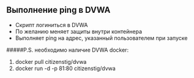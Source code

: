 ## Выполнение ping в DVWA
- Скрипт логиниться в DVWA
- По желанию меняет защиты внутри контейнера
- Выполняет ping на адрес, указанный пользователем при запуске 

#####P.S. необходимо наличие DVWA docker:
1. docker pull citizenstig/dvwa
2. docker run -d -p 81:80 citizenstig/dvwa